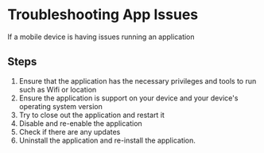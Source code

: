 # Troubleshooting App Issues

If a mobile device is having issues running an application

## Steps

1. Ensure that the application has the necessary privileges and tools to run such as Wifi or location
2. Ensure the application is support on your device and your device's operating system version
3. Try to close out the application and restart it
4. Disable and re-enable the application
5. Check if there are any updates
6. Uninstall the application and re-install the application.